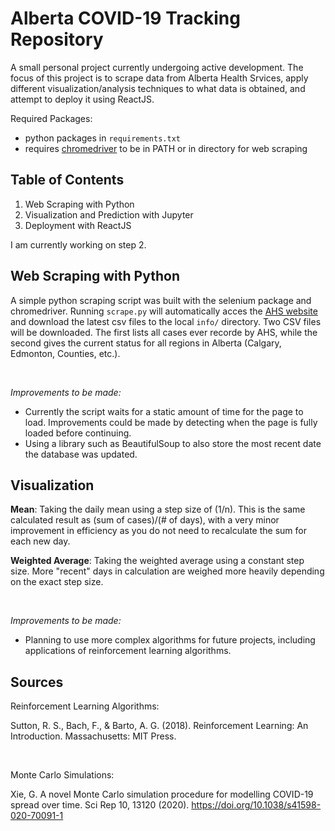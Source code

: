 # Alberta COVID-19 Tracking Repository

 A small personal project currently undergoing active development. The focus of this project is to scrape data from Alberta Health Srvices, apply different visualization/analysis techniques to what data is obtained, and attempt to deploy it using ReactJS.

 Required Packages:
 - python packages in `requirements.txt`
 - requires [chromedriver](https://chromedriver.chromium.org/) to be in PATH or in directory for web scraping

## Table of Contents
1. Web Scraping with Python
2. Visualization and Prediction with Jupyter
3. Deployment with ReactJS

I am currently working on step 2.

## Web Scraping with Python
A simple python scraping script was built with the selenium package and chromedriver. Running `scrape.py` will automatically acces the [AHS website](https://www.alberta.ca/stats/covid-19-alberta-statistics.htm) and download the latest csv files to the local `info/` directory. Two CSV files will be downloaded. The first lists all cases ever recorde by AHS, while the second gives the current status for all regions in Alberta (Calgary, Edmonton, Counties, etc.).

<br>

*Improvements to be made:*
- Currently the script waits for a static amount of time for the page to load. Improvements could be made by detecting when the page is fully loaded before continuing.
- Using a library such as BeautifulSoup to also store the most recent date the database was updated.

## Visualization
**Mean**:
Taking the daily mean using a step size of (1/n). This is the same calculated result as (sum of cases)/(# of days), with a very minor improvement in efficiency as you do not need to recalculate the sum for each new day.

**Weighted Average**:
Taking the weighted average using a constant step size. More "recent" days in calculation are weighed more heavily depending on the exact step size.

<br>

*Improvements to be made:*
- Planning to use more complex algorithms for future projects, including applications of reinforcement learning algorithms.

## Sources
Reinforcement Learning Algorithms:

Sutton, R. S., Bach, F., &amp; Barto, A. G. (2018). Reinforcement Learning: An Introduction. Massachusetts: MIT Press.

<br>

Monte Carlo Simulations:

Xie, G. A novel Monte Carlo simulation procedure for modelling COVID-19 spread over time. Sci Rep 10, 13120 (2020). https://doi.org/10.1038/s41598-020-70091-1